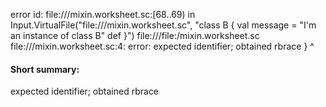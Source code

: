 error id: file://<WORKSPACE>/mixin.worksheet.sc:[68..69) in Input.VirtualFile("file://<WORKSPACE>/mixin.worksheet.sc", "class B { 
    val message = "I'm an instance of class B" 
    def 
}")
file://<WORKSPACE>/file:<WORKSPACE>/mixin.worksheet.sc
file://<WORKSPACE>/mixin.worksheet.sc:4: error: expected identifier; obtained rbrace
}
^
#### Short summary: 

expected identifier; obtained rbrace